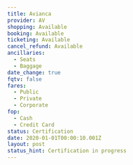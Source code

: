 ```yaml
---
title: Avianca
provider: AV
shopping: Available
booking: Available
ticketing: Available
cancel_refund: Available
ancillaries:
  - Seats
  - Baggage
date_change: true
fqtv: false
fares:
  - Public
  - Private
  - Corporate
fop:
  - Cash
  - Credit Card
status: Certification
date: 2020-01-01T00:00:10.001Z
layout: post
status_hint: Certification in progress
---
```

